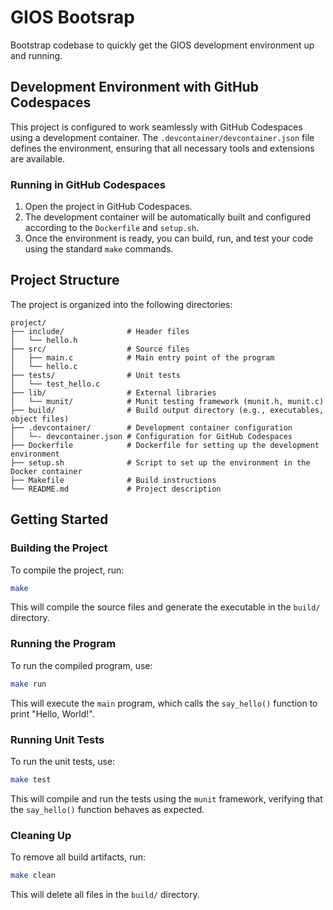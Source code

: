 # GIOS Bootsrap

Bootstrap codebase to quickly get the GIOS development environment up and running. 

## Development Environment with GitHub Codespaces

This project is configured to work seamlessly with GitHub Codespaces using a development container. The `.devcontainer/devcontainer.json` file defines the environment, ensuring that all necessary tools and extensions are available.

### Running in GitHub Codespaces

1. Open the project in GitHub Codespaces.
2. The development container will be automatically built and configured according to the `Dockerfile` and `setup.sh`.
3. Once the environment is ready, you can build, run, and test your code using the standard `make` commands.

## Project Structure

The project is organized into the following directories:

```
project/
├── include/              # Header files
│   └── hello.h
├── src/                  # Source files
│   ├── main.c            # Main entry point of the program
│   └── hello.c
├── tests/                # Unit tests
│   └── test_hello.c
├── lib/                  # External libraries
│   └── munit/            # Munit testing framework (munit.h, munit.c)
├── build/                # Build output directory (e.g., executables, object files)
├── .devcontainer/        # Development container configuration
│   └─- devcontainer.json # Configuration for GitHub Codespaces
├── Dockerfile            # Dockerfile for setting up the development environment
├── setup.sh              # Script to set up the environment in the Docker container
├── Makefile              # Build instructions
└── README.md             # Project description
```

## Getting Started

### Building the Project

To compile the project, run:

```bash
make
```

This will compile the source files and generate the executable in the `build/` directory.

### Running the Program

To run the compiled program, use:

```bash
make run
```

This will execute the `main` program, which calls the `say_hello()` function to print "Hello, World!".

### Running Unit Tests

To run the unit tests, use:

```bash
make test
```

This will compile and run the tests using the `munit` framework, verifying that the `say_hello()` function behaves as expected.

### Cleaning Up

To remove all build artifacts, run:

```bash
make clean
```

This will delete all files in the `build/` directory.
